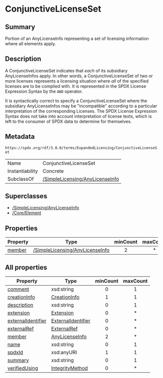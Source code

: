 <!-- Automatically generated by spec-parser v2.3.0 on 2024-07-09T17:43:37.025898+00:00 -->
<!-- SPDX-License-Identifier: Community-Spec-1.0 -->

# ConjunctiveLicenseSet

## Summary

Portion of an AnyLicenseInfo representing a set of licensing information
where all elements apply.


## Description

A ConjunctiveLicenseSet indicates that _each_ of its subsidiary
AnyLicenseInfos apply. In other words, a ConjunctiveLicenseSet of two or
more licenses represents a licensing situation where _all_ of the specified
licenses are to be complied with. It is represented in the SPDX License
Expression Syntax by the `AND` operator.

It is syntactically correct to specify a ConjunctiveLicenseSet where the
subsidiary AnyLicenseInfos may be "incompatible" according to a particular
interpretation of the corresponding Licenses. The SPDX License Expression
Syntax does not take into account interpretation of license texts, which is
left to the consumer of SPDX data to determine for themselves.


## Metadata

`https://spdx.org/rdf/3.0.0/terms/ExpandedLicensing/ConjunctiveLicenseSet`


| | |
|---|---|
| Name | ConjunctiveLicenseSet |
| Instantiability | Concrete |
| SubclassOf | [/SimpleLicensing/AnyLicenseInfo](../../SimpleLicensing/Classes/AnyLicenseInfo.md) |


## Superclasses

* [/SimpleLicensing/AnyLicenseInfo](../../SimpleLicensing/Classes/AnyLicenseInfo.md)
* [/Core/Element](../../Core/Classes/Element.md)




## Properties

| Property | Type | minCount | maxCount |
|---|---|:---:|:---:|
| [member](../Properties/member.md) | [/SimpleLicensing/AnyLicenseInfo](../../SimpleLicensing/Classes/AnyLicenseInfo.md) | 2 | * |



## All properties

| Property | Type | minCount | maxCount |
|---|---|:---:|:---:|
| [comment](../../Core/Properties/comment.md) | xsd:string | 0 | 1 |
| [creationInfo](../../Core/Properties/creationInfo.md) | [CreationInfo](../../Core/Classes/CreationInfo.md) | 1 | 1 |
| [description](../../Core/Properties/description.md) | xsd:string | 0 | 1 |
| [extension](../../Core/Properties/extension.md) | [Extension](../../Extension/Classes/Extension.md) | 0 | * |
| [externalIdentifier](../../Core/Properties/externalIdentifier.md) | [ExternalIdentifier](../../Core/Classes/ExternalIdentifier.md) | 0 | * |
| [externalRef](../../Core/Properties/externalRef.md) | [ExternalRef](../../Core/Classes/ExternalRef.md) | 0 | * |
| [member](../../ExpandedLicensing/Properties/member.md) | [AnyLicenseInfo](../../SimpleLicensing/Classes/AnyLicenseInfo.md) | 2 | * |
| [name](../../Core/Properties/name.md) | xsd:string | 0 | 1 |
| [spdxId](../../Core/Properties/spdxId.md) | xsd:anyURI | 1 | 1 |
| [summary](../../Core/Properties/summary.md) | xsd:string | 0 | 1 |
| [verifiedUsing](../../Core/Properties/verifiedUsing.md) | [IntegrityMethod](../../Core/Classes/IntegrityMethod.md) | 0 | * |



